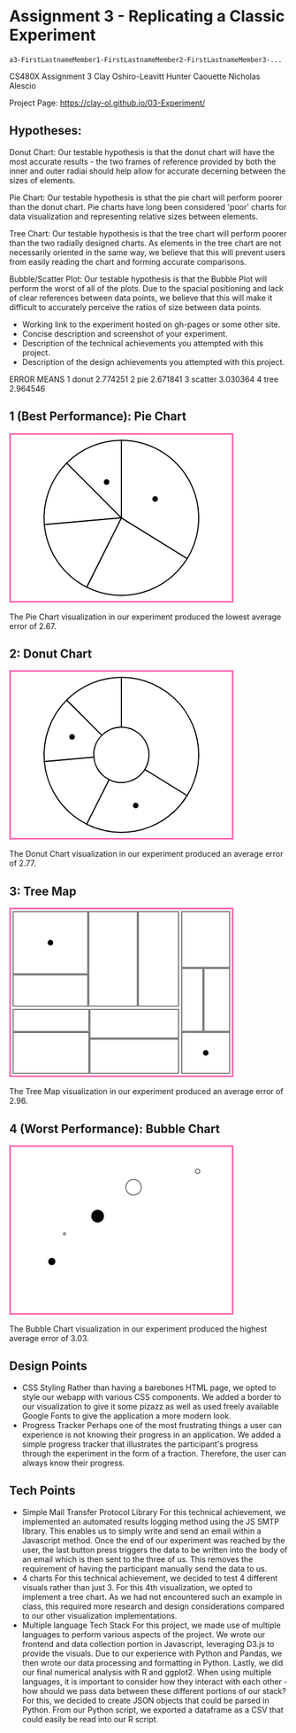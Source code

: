 Assignment 3 - Replicating a Classic Experiment  
===


```
a3-FirstLastnameMember1-FirstLastnameMember2-FirstLastnameMember3-...
```

CS480X Assignment 3
Clay Oshiro-Leavitt
Hunter Caouette
Nicholas Alescio

Project Page: https://clay-ol.github.io/03-Experiment/


Hypotheses:
---

Donut Chart:
Our testable hypothesis is that the donut chart will have the most accurate results - the two frames of reference provided by both the inner and outer radiai should help allow for accurate decerning between the sizes of elements.

Pie Chart:
Our testable hypothesis is sthat the pie chart will perform poorer than the donut chart. Pie charts have long been considered 'poor' charts for data visualization and representing relative sizes between elements. 

Tree Chart:
Our testable hypothesis is that the tree chart will perform poorer than the two radially designed charts. As elements in the tree chart are not necessarily oriented in the same way, we believe that this will prevent users from easily reading the chart and forming accurate comparisons.

Bubble/Scatter Plot:
Our testable hypothesis is that the Bubble Plot will perform the worst of all of the plots. Due to the spacial positioning and lack of clear references between data points, we believe that this will make it difficult to accurately perceive the ratios of size between data points.

- Working link to the experiment hosted on gh-pages or some other site.
- Concise description and screenshot of your experiment.
- Description of the technical achievements you attempted with this project.
- Description of the design achievements you attempted with this project.

ERROR MEANS
1   donut 2.774251
2     pie 2.671841
3 scatter 3.030364
4    tree 2.964546


1 (Best Performance): Pie Chart
---

![pie chart](img/a3-pie.png)

The Pie Chart visualization in our experiment produced the lowest average error of 2.67.



2: Donut Chart
---

![donut chart](img/a3-donut.png)

The Donut Chart visualization in our experiment produced an average error of 2.77.



3: Tree Map
---

![tree map](img/a3-treemap.png)

The Tree Map visualization in our experiment produced an average error of 2.96.



4 (Worst Performance): Bubble Chart
---

![bubble chart](img/a3-bubbles.png)

The Bubble Chart visualization in our experiment produced the highest average error of 3.03.

Design Points
---

- CSS Styling
Rather than having a barebones HTML page, we opted to style our webapp with various CSS components. We added a border to our visualization to give it some pizazz as well as used freely available Google Fonts to give the application a more modern look.
- Progress Tracker
Perhaps one of the most frustrating things a user can experience is not knowing their progress in an application. We added a simple progress tracker that illustrates the participant's progress through the experiment in the form of a fraction. Therefore, the user can always know their progress.

Tech Points
---

- Simple Mail Transfer Protocol Library
For this technical achievement, we implemented an automated results logging method using the JS SMTP library. This enables us to simply write and send an email within a Javascript method. Once the end of our experiment was reached by the user, the last button press triggers the data to be written into the body of an email which is then sent to the three of us. This removes the requirement of having the participant manually send the data to us.
- 4 charts
For this technical achievement, we decided to test 4 different visuals rather than just 3. For this 4th visualization, we opted to implement a tree chart. As we had not encountered such an example in class, this required more research and design considerations compared to our other visualization implementations.
- Multiple language Tech Stack
For this project, we made use of multiple languages to perform various aspects of the project. We wrote our frontend and data collection portion in Javascript, leveraging D3.js to provide the visuals. Due to our experience with Python and Pandas, we then wrote our data processing and formatting in Python. Lastly, we did our final numerical analysis with R and ggplot2. When using multiple languages, it is important to consider how they interact with each other - how should we pass data between these different portions of our stack? For this, we decided to create JSON objects that could be parsed in Python. From our Python script, we exported a dataframe as a CSV that could easily be read into our R script.